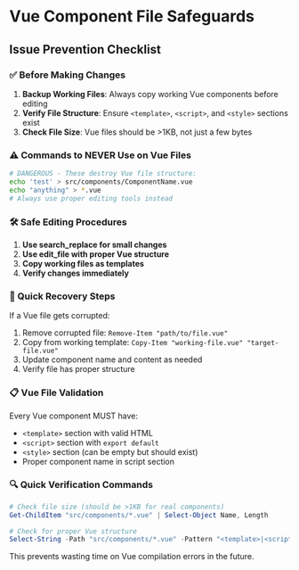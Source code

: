 # Vue Component File Safeguards

## Issue Prevention Checklist

### ✅ Before Making Changes
1. **Backup Working Files**: Always copy working Vue components before editing
2. **Verify File Structure**: Ensure `<template>`, `<script>`, and `<style>` sections exist
3. **Check File Size**: Vue files should be >1KB, not just a few bytes

### ⚠️ Commands to NEVER Use on Vue Files
```bash
# DANGEROUS - These destroy Vue file structure:
echo 'test' > src/components/ComponentName.vue
echo "anything" > *.vue
# Always use proper editing tools instead
```

### 🛠 Safe Editing Procedures
1. **Use search_replace for small changes**
2. **Use edit_file with proper Vue structure**
3. **Copy working files as templates**
4. **Verify changes immediately**

### 🚨 Quick Recovery Steps
If a Vue file gets corrupted:
1. Remove corrupted file: `Remove-Item "path/to/file.vue"`
2. Copy from working template: `Copy-Item "working-file.vue" "target-file.vue"`
3. Update component name and content as needed
4. Verify file has proper structure

### 📋 Vue File Validation
Every Vue component MUST have:
- `<template>` section with valid HTML
- `<script>` section with `export default`
- `<style>` section (can be empty but should exist)
- Proper component name in script section

### 🔍 Quick Verification Commands
```powershell
# Check file size (should be >1KB for real components)
Get-ChildItem "src/components/*.vue" | Select-Object Name, Length

# Check for proper Vue structure
Select-String -Path "src/components/*.vue" -Pattern "<template>|<script>|<style>" | Group-Object Filename
```

This prevents wasting time on Vue compilation errors in the future. 